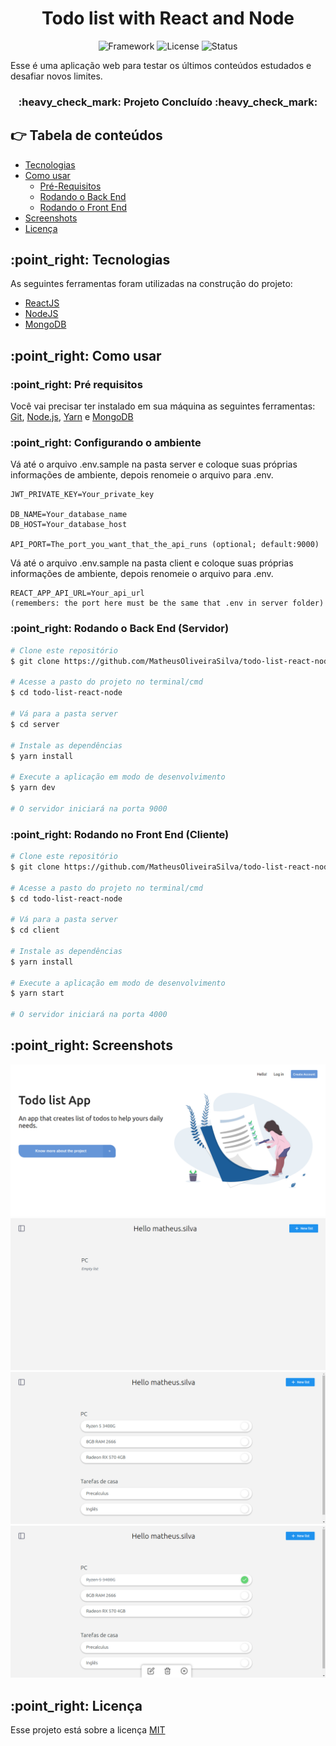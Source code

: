 <h1 align='center'>Todo list with React and Node</h1>

<p align='center'>
	<img alt='Framework' src='https://img.shields.io/badge/framework-react-blue?style=for-the-badge&logo=appveyor' >
	<img alt='License' src='https://img.shields.io/badge/license-MIT-blue?style=for-the-badge&logo=appveyor' >
	<img alt='Status' src='https://img.shields.io/badge/status-in%20development-yellow?style=for-the-badge&logo=appveyor' >
</p>

<p>
Esse é uma aplicação web para testar os últimos conteúdos estudados e desafiar novos limites.
</p>

<h3 align='center'>
	:heavy_check_mark:
	Projeto Concluído 
	:heavy_check_mark:
</h3>

## :point_right: Tabela de conteúdos
   * [Tecnologias](#tecnologias)
   * [Como usar](#como-usar)
      * [Pré-Requisitos](#pre-requisitos)
      * [Rodando o Back End](#backend)
      * [Rodando o Front End](#frontend)
   * [Screenshots](#screenshots)
   * [Licença](#licenca)

<h2 id='tecnologias'> :point_right: Tecnologias</h2>

As seguintes ferramentas foram utilizadas na construção do projeto: 

<ul>
   <li>
      <a href='https://reactjs.org'>ReactJS</a>   
   </li>
   <li>
      <a href='https://nodejs.org/'>NodeJS</a>
   </li>
	 <li>
      <a href='https://mongodb.com'>MongoDB</a>   
   </li>
</ul>

<h2 id='como-usar'> :point_right: Como usar</h2>

<h3 id='pre-requisitos'> :point_right: Pré requisitos</h3>

Você vai precisar ter instalado em sua máquina as seguintes ferramentas: [Git](https://git-scm.com/), [Node.js](https://nodejs.org/en/), [Yarn](https://yarnpkg.com/) e [MongoDB](https://https://docs.mongodb.com/manual/installation/)

<h3 id='environment'> :point_right: Configurando o ambiente </h3>

<p>Vá até o arquivo .env.sample na pasta server e coloque suas próprias informações de ambiente, depois renomeie o arquivo para .env.</p>

```
JWT_PRIVATE_KEY=Your_private_key

DB_NAME=Your_database_name
DB_HOST=Your_database_host

API_PORT=The_port_you_want_that_the_api_runs (optional; default:9000)
```

<p>Vá até o arquivo .env.sample na pasta client e coloque suas próprias informações de ambiente, depois renomeie o arquivo para .env.</p>

```
REACT_APP_API_URL=Your_api_url
(remembers: the port here must be the same that .env in server folder)
```


<h3 id='backend'> :point_right: Rodando o Back End (Servidor)</h3>

```bash
# Clone este repositório
$ git clone https://github.com/MatheusOliveiraSilva/todo-list-react-node.git

# Acesse a pasto do projeto no terminal/cmd
$ cd todo-list-react-node

# Vá para a pasta server
$ cd server

# Instale as dependências
$ yarn install

# Execute a aplicação em modo de desenvolvimento
$ yarn dev

# O servidor iniciará na porta 9000
```

<h3 id='frontend'> :point_right: Rodando no Front End (Cliente)</h3>

```bash
# Clone este repositório
$ git clone https://github.com/MatheusOliveiraSilva/todo-list-react-node.git

# Acesse a pasto do projeto no terminal/cmd
$ cd todo-list-react-node

# Vá para a pasta server
$ cd client

# Instale as dependências
$ yarn install

# Execute a aplicação em modo de desenvolvimento
$ yarn start

# O servidor iniciará na porta 4000
```

<h2 id='screenshot'> :point_right: Screenshots</h2>

<img alt='Homepage' src='./.github/homepage.png' />
<img alt='Empty list' src='./.github/empty_list.png' />
<img alt='Tasks' src='./.github/tasks.png' />
<img alt='Task selected' src='./.github/task_selected.png' />

<h2 id='licenca'> :point_right: Licença</h2>

Esse projeto está sobre a licença [MIT](https://opensource.org/licenses/MIT)
